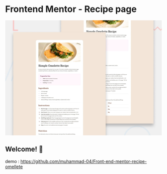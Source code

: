 # Frontend Mentor - Recipe page

![Design preview for the Recipe page coding challenge](./design/desktop-preview.jpg)

## Welcome! 👋

demo : https://github.com/muhammad-04/Front-end-mentor-recipe-omellete
